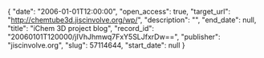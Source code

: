 {
  "date": "2006-01-01T12:00:00", 
  "open_access": true, 
  "target_url": "http://chemtube3d.jiscinvolve.org/wp/", 
  "description": "", 
  "end_date": null, 
  "title": "iChem 3D project blog", 
  "record_id": "20060101T120000/jIVhJhmwq7FxY5SLJfxrDw==", 
  "publisher": "jiscinvolve.org", 
  "slug": 57114644, 
  "start_date": null
}

